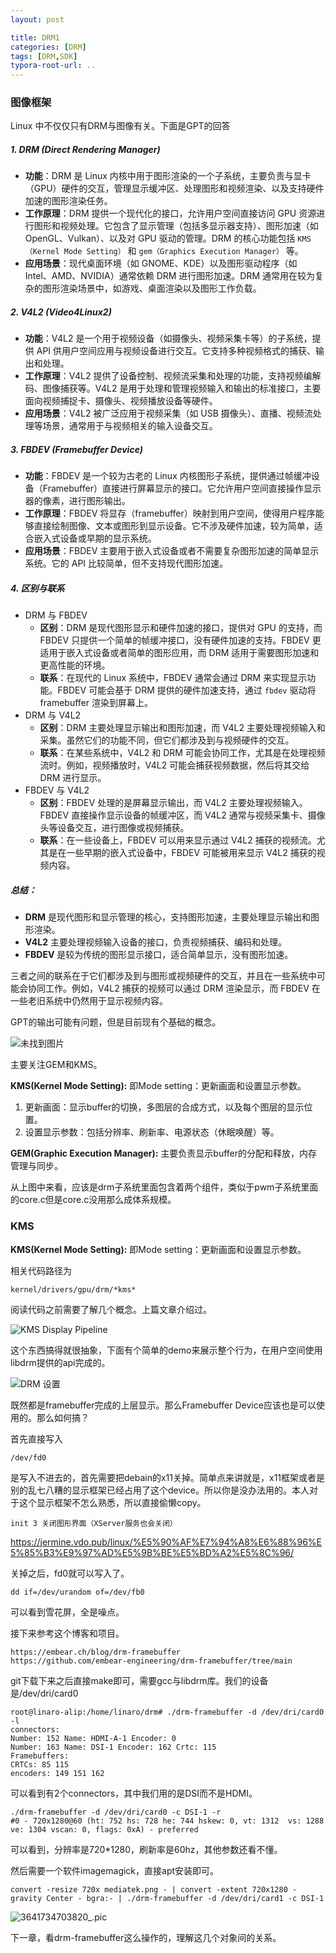 ```yaml
---
layout: post

title: DRM1
categories: [DRM]
tags: [DRM,SDK]
typora-root-url: ..
---
```

### 图像框架

Linux 中不仅仅只有DRM与图像有关。下面是GPT的回答

##### 1. **DRM (Direct Rendering Manager)**

- **功能**：DRM 是 Linux 内核中用于图形渲染的一个子系统，主要负责与显卡（GPU）硬件的交互，管理显示缓冲区、处理图形和视频渲染、以及支持硬件加速的图形渲染任务。
- **工作原理**：DRM 提供一个现代化的接口，允许用户空间直接访问 GPU 资源进行图形和视频处理。它包含了显示管理（包括多显示器支持）、图形加速（如 OpenGL、Vulkan）、以及对 GPU 驱动的管理。DRM 的核心功能包括 `KMS（Kernel Mode Setting）` 和 `gem（Graphics Execution Manager）` 等。
- **应用场景**：现代桌面环境（如 GNOME、KDE）以及图形驱动程序（如 Intel、AMD、NVIDIA）通常依赖 DRM 进行图形加速。DRM 通常用在较为复杂的图形渲染场景中，如游戏、桌面渲染以及图形工作负载。

##### 2. **V4L2 (Video4Linux2)**

- **功能**：V4L2 是一个用于视频设备（如摄像头、视频采集卡等）的子系统，提供 API 供用户空间应用与视频设备进行交互。它支持多种视频格式的捕获、输出和处理。
- **工作原理**：V4L2 提供了设备控制、视频流采集和处理的功能，支持视频编解码、图像捕获等。V4L2 是用于处理和管理视频输入和输出的标准接口，主要面向视频捕捉卡、摄像头、视频播放设备等硬件。
- **应用场景**：V4L2 被广泛应用于视频采集（如 USB 摄像头）、直播、视频流处理等场景，通常用于与视频相关的输入设备交互。

##### 3. **FBDEV (Framebuffer Device)**

- **功能**：FBDEV 是一个较为古老的 Linux 内核图形子系统，提供通过帧缓冲设备（Framebuffer）直接进行屏幕显示的接口。它允许用户空间直接操作显示器的像素，进行图形输出。
- **工作原理**：FBDEV 将显存（framebuffer）映射到用户空间，使得用户程序能够直接绘制图像、文本或图形到显示设备。它不涉及硬件加速，较为简单，适合嵌入式设备或早期的显示系统。
- **应用场景**：FBDEV 主要用于嵌入式设备或者不需要复杂图形加速的简单显示系统。它的 API 比较简单，但不支持现代图形加速。

##### 4. **区别与联系**

- DRM 与 FBDEV
  - **区别**：DRM 是现代图形显示和硬件加速的接口，提供对 GPU 的支持，而 FBDEV 只提供一个简单的帧缓冲接口，没有硬件加速的支持。FBDEV 更适用于嵌入式设备或者简单的图形应用，而 DRM 适用于需要图形加速和更高性能的环境。
  - **联系**：在现代的 Linux 系统中，FBDEV 通常会通过 DRM 来实现显示功能。FBDEV 可能会基于 DRM 提供的硬件加速支持，通过 `fbdev` 驱动将 framebuffer 渲染到屏幕上。
- DRM 与 V4L2
  - **区别**：DRM 主要处理显示输出和图形加速，而 V4L2 主要处理视频输入和采集。虽然它们的功能不同，但它们都涉及到与视频硬件的交互。
  - **联系**：在某些系统中，V4L2 和 DRM 可能会协同工作，尤其是在处理视频流时。例如，视频播放时，V4L2 可能会捕获视频数据，然后将其交给 DRM 进行显示。
- FBDEV 与 V4L2
  - **区别**：FBDEV 处理的是屏幕显示输出，而 V4L2 主要处理视频输入。FBDEV 直接操作显示设备的帧缓冲区，而 V4L2 通常与视频采集卡、摄像头等设备交互，进行图像或视频捕获。
  - **联系**：在一些设备上，FBDEV 可以用来显示通过 V4L2 捕获的视频流。尤其是在一些早期的嵌入式设备中，FBDEV 可能被用来显示 V4L2 捕获的视频内容。

##### 总结：

- **DRM** 是现代图形和显示管理的核心，支持图形加速，主要处理显示输出和图形渲染。
- **V4L2** 主要处理视频输入设备的接口，负责视频捕获、编码和处理。
- **FBDEV** 是较为传统的图形显示接口，适合简单显示，没有图形加速。

三者之间的联系在于它们都涉及到与图形或视频硬件的交互，并且在一些系统中可能会协同工作。例如，V4L2 捕获的视频可以通过 DRM 渲染显示，而 FBDEV 在一些老旧系统中仍然用于显示视频内容。

GPT的输出可能有问题，但是目前现有个基础的概念。



![未找到图片](../assets/pics/drm-1-20241220191431205.png)

主要关注GEM和KMS。

**KMS(Kernel Mode Setting):** 即Mode setting：更新画面和设置显示参数。

1. 更新画面：显示buffer的切换，多图层的合成方式，以及每个图层的显示位置。
2. 设置显示参数：包括分辨率、刷新率、电源状态（休眠唤醒）等。

**GEM(Graphic Execution Manager):** 主要负责显示buffer的分配和释放，内存管理与同步。

从上图中来看，应该是drm子系统里面包含着两个组件，类似于pwm子系统里面的core.c但是core.c没用那么成体系规模。

### KMS

**KMS(Kernel Mode Setting):** 即Mode setting：更新画面和设置显示参数。

相关代码路径为

```
kernel/drivers/gpu/drm/*kms*
```

阅读代码之前需要了解几个概念。上篇文章介绍过。

![KMS Display Pipeline](../assets/pics/DOT-dade12aa9127c64406e41cdf8d7f80694c134db2.svg)

这个东西搞得就很抽象，下面有个简单的demo来展示整个行为，在用户空间使用libdrm提供的api完成的。

![DRM 设置](../assets/pics/drm.png)

既然都是framebuffer完成的上层显示。那么Framebuffer Device应该也是可以使用的。那么如何搞？

首先直接写入

```
/dev/fd0
```

是写入不进去的，首先需要把debain的x11关掉。简单点来讲就是，x11框架或者是别的乱七八糟的显示框架已经占用了这个device。所以你是没办法用的。本人对于这个显示框架不怎么熟悉，所以直接偷懒copy。

```
init 3 关闭图形界面（XServer服务也会关闭）
```

https://jermine.vdo.pub/linux/%E5%90%AF%E7%94%A8%E6%88%96%E5%85%B3%E9%97%AD%E5%9B%BE%E5%BD%A2%E5%8C%96/

关掉之后，fd0就可以写入了。

```
dd if=/dev/urandom of=/dev/fb0
```

可以看到雪花屏，全是噪点。

接下来参考这个博客和项目。

```
https://embear.ch/blog/drm-framebuffer
https://github.com/embear-engineering/drm-framebuffer/tree/main
```

git下载下来之后直接make即可，需要gcc与libdrm库。我们的设备是/dev/dri/card0

```
root@linaro-alip:/home/linaro/drm# ./drm-framebuffer -d /dev/dri/card0 -l
connectors:
Number: 152 Name: HDMI-A-1 Encoder: 0 
Number: 163 Name: DSI-1 Encoder: 162 Crtc: 115
Framebuffers: 
CRTCs: 85 115 
encoders: 149 151 162 
```

可以看到有2个connectors，其中我们用的是DSI而不是HDMI。

```
./drm-framebuffer -d /dev/dri/card0 -c DSI-1 -r                   
#0 - 720x1280@60 (ht: 752 hs: 728 he: 744 hskew: 0, vt: 1312  vs: 1288 ve: 1304 vscan: 0, flags: 0xA) - preferred
```

可以看到，分辨率是720*1280，刷新率是60hz，其他参数还看不懂。

然后需要一个软件imagemagick，直接apt安装即可。

```
convert -resize 720x mediatek.png - | convert -extent 720x1280 -gravity Center - bgra:- | ./drm-framebuffer -d /dev/dri/card1 -c DSI-1
```

![3641734703820_.pic](../assets/pics/3641734703820_.pic.jpg)

下一章，看drm-framebuffer这么操作的，理解这几个对象间的关系。